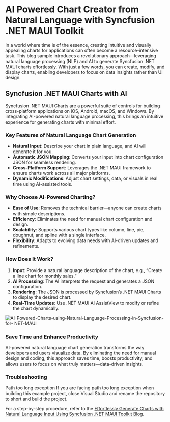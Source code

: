 # AI Powered Chart Creator from Natural Language with Syncfusion .NET MAUI Toolkit

In a world where time is of the essence, creating intuitive and visually appealing charts for applications can often become a resource-intensive task. This blog sample introduces a revolutionary approach—leveraging natural language processing (NLP) and AI to generate Syncfusion .NET MAUI charts effortlessly. With just a few words, you can create, modify, and display charts, enabling developers to focus on data insights rather than UI design.  

## Syncfusion .NET MAUI Charts with AI  
Syncfusion .NET MAUI Charts are a powerful suite of controls for building cross-platform applications on iOS, Android, macOS, and Windows. By integrating AI-powered natural language processing, this brings an intuitive experience for generating charts with minimal effort.  

### Key Features of Natural Language Chart Generation  
- **Natural Input**: Describe your chart in plain language, and AI will generate it for you.  
- **Automatic JSON Mapping**: Converts your input into chart configuration JSON for seamless rendering.  
- **Cross-Platform Support**: Leverages the .NET MAUI framework to ensure charts work across all major platforms.  
- **Dynamic Modifications**: Adjust chart settings, data, or visuals in real time using AI-assisted tools.  

### Why Choose AI-Powered Charting?  
- **Ease of Use**: Removes the technical barrier—anyone can create charts with simple descriptions.  
- **Efficiency**: Eliminates the need for manual chart configuration and design.  
- **Scalability**: Supports various chart types like column, line, pie, doughnut, and spline with a single interface.  
- **Flexibility**: Adapts to evolving data needs with AI-driven updates and refinements.  

### How Does It Work?  
1. **Input**: Provide a natural language description of the chart, e.g., “Create a line chart for monthly sales.”  
2. **AI Processing**: The AI interprets the request and generates a JSON configuration.  
3. **Rendering**: The JSON is processed by Syncfusion’s .NET MAUI Charts to display the desired chart.  
4. **Real-Time Updates**: Use .NET MAUI AI AssistView to modify or refine the chart dynamically.

![AI-Powered-Charts-using-Natural-Language-Processing-in-Syncfusion-for- NET-MAUI](https://github.com/user-attachments/assets/424f0c85-dbde-4c80-9cab-e8f75d0d53d9)


### Save Time and Enhance Productivity  
AI-powered natural language chart generation transforms the way developers and users visualize data. By eliminating the need for manual design and coding, this approach saves time, boosts productivity, and allows users to focus on what truly matters—data-driven insights.  

### Troubleshooting
Path too long exception
If you are facing path too long exception when building this example project, close Visual Studio and rename the repository to short and build the project.

For a step-by-step procedure, refer to the [Effortlessly Generate Charts with Natural Language Input Using Syncfusion .NET MAUI Toolkit Blog](https://www.syncfusion.com/blogs/post/create-maui-chart-from-natural-language).
